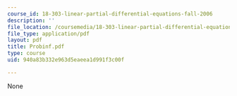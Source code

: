 ```yaml
---
course_id: 18-303-linear-partial-differential-equations-fall-2006
description: ''
file_location: /coursemedia/18-303-linear-partial-differential-equations-fall-2006/940a83b332e963d5eaeea1d991f3c00f_Probinf.pdf
file_type: application/pdf
layout: pdf
title: Probinf.pdf
type: course
uid: 940a83b332e963d5eaeea1d991f3c00f

---
```

None
